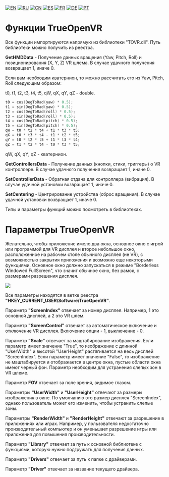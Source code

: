 ﻿[![EN](https://user-images.githubusercontent.com/9499881/27683803-659dc988-5cd8-11e7-9c05-0b747e917666.png)](https://github.com/TrueOpenVR/TrueOpenVR-Core/blob/master/Library/README.md) 
[![RU](https://user-images.githubusercontent.com/9499881/27683795-5b0fbac6-5cd8-11e7-929c-057833e01fb1.png)](https://github.com/TrueOpenVR/TrueOpenVR-Core/blob/master/Library/README.RU.md) 
[![CN](https://user-images.githubusercontent.com/9499881/31012373-978ce414-a522-11e7-9936-387b1c530e2f.png)](https://github.com/TrueOpenVR/TrueOpenVR-Core/blob/master/Library/README.CN.md) 
[![ES](https://user-images.githubusercontent.com/9499881/31012379-9d8f7764-a522-11e7-8bf4-739077369e8b.png)](https://github.com/TrueOpenVR/TrueOpenVR-Core/blob/master/Library/README.ES.md) 
[![FR](https://user-images.githubusercontent.com/9499881/31012387-a7b4aaac-a522-11e7-8485-36ce58dc2d4a.png)](https://github.com/TrueOpenVR/TrueOpenVR-Core/blob/master/Library/README.FR.md) 
[![DE](https://user-images.githubusercontent.com/9499881/31012392-ac051326-a522-11e7-9c8c-2186ddf553d0.png)](https://github.com/TrueOpenVR/TrueOpenVR-Core/blob/master/Library/README.DE.md) 
[![PT](https://user-images.githubusercontent.com/9499881/31012384-a1d1b544-a522-11e7-8a13-3cb53450d55c.png)](https://github.com/TrueOpenVR/TrueOpenVR-Core/blob/master/Library/README.PT.md)
# Функции TrueOpenVR
Все функции импортируются напрямую из библиотеки "TOVR.dll". Путь библиотеки можно получить из реестра. 


**GetHMDData** - Получение данных вращения (Yaw, Pitch, Roll) и позиционирования (X, Y, Z) VR шлема. В случае удачного получения возвращает 1, иначе 0. 

Если вам необходим кватернион, то можно рассчитать его из Yaw, Pitch, Roll следующим образом:

t0, t1, t2, t3, t4, t5, qW, qX, qY, qZ - double.
```c
t0 = cos(DegToRad(yaw) * 0.5);
t1 = sin(DegToRad(yaw) * 0.5);
t2 = cos(DegToRad(roll) * 0.5);
t3 = sin(DegToRad(roll) * 0.5);
t4 = cos(DegToRad(pitch) * 0.5);
t5 = sin(DegToRad(pitch) * 0.5);
qW = t0 * t2 * t4 + t1 * t3 * t5;
qX = t0 * t3 * t4 - t1 * t2 * t5;
qY = t0 * t2 * t5 + t1 * t3 * t4;
qZ = t1 * t2 * t4 - t0 * t3 * t5;
```

qW, qX, qY, qZ - кватернион.<br>

**GetControllersData** - Получение данных (кнопки, стики, триггеры) о VR контроллере. В случае удачного получения возвращает 1, иначе 0. 


**SetControllerData** - Обратная отдача для контроллера (вибрация). В случае удачной установки возвращает 1, иначе 0. 


**SetCentering** - Центрирование устройства (сброс вращения). В случае удачной установки возвращает 1, иначе 0. 


Типы и параметры функций можно посмотреть в библиотеках.

# Параметры TrueOpenVR
Желательно, чтобы приложение имело два окна, основное окно с игрой или программой для VR дисплея и второе небольшое окно, расположенное на рабочем столе обычного дисплея (не VR), с возможностью закрытия приложения и возможно еще некоторыми функциями. 
Основное окно должно запускаться в режиме "Borderless Windowed FullScreen", что значит обычное окно, без рамок, с размерами разрешения дисплея.

![](https://user-images.githubusercontent.com/9499881/27838382-5d76aadc-60fb-11e7-9a1c-a312f2dddccc.png)


Все параметры находятся в ветке реестра **"HKEY_CURRENT_USER\Software\TrueOpenVR"**.


Параметр **"ScreenIndex"** отвечает за номер дисплея. Например, 1 это основной дисплей, а 2 это VR шлем.


Параметр **"ScreenControl"** отвечает за автоматическое включение и отключение VR дисплея. Включение опции - 1, выключение - 0.


Параметр **"Scale"** отвечает за маштабирование изображения. Если параметр имеет значение "True", то изображение с длинной "UserWidth" и высотой "UserHeight" растягивается на весь дисплей "ScreenIndex". 
Если параметр имеет значение "False", то изображение не маштабируется и отображается в центре окна, пустые области окна имеют черный фон. Параметр необходим для устранения слепых зон в VR шлеме.


Параметр **FOV** отвечает за поле зрения, видимое глазом.


Параметры **"UserWidth"** и **"UserHeight"** отвечают за размеры изображения в окне. По умолчанию это размер дисплея "ScreenIndex", однако пользователь может его изменить, чтобы устранить слепые зоны.


Параметры **"RenderWidth"** и **"RenderHeight"** отвечают за разрешение в приложениях или играх. Например, у пользователя недостаточно производительный компьютер и он уменьшает разрешение игры или приложения для повышения производительности.


Параметр **"Library"** отвечает за путь к основной библиотеке с функциями, которую нужно подгружать для получения данных.


Параметр **"Drivers"** отвечает за путь к папке с драйверами.


Параметр **"Driver"** отвечает за название текущего драйвера.